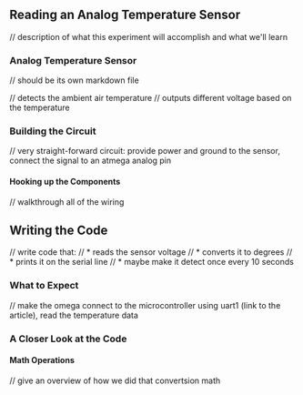 ## Reading an Analog Temperature Sensor

// description of what this experiment will accomplish and what we'll learn

### Analog Temperature Sensor
// should be its own markdown file

// detects the ambient air temperature
// outputs different voltage based on the temperature

### Building the Circuit

// very straight-forward circuit: provide power and ground to the sensor, connect the signal to an atmega analog pin

#### Hooking up the Components

// walkthrough all of the wiring


## Writing the Code

// write code that:
//  * reads the sensor voltage
//  * converts it to degrees
//  * prints it on the serial line
//    * maybe make it detect once every 10 seconds

### What to Expect

// make the omega connect to the microcontroller using uart1 (link to the article), read the temperature data


### A Closer Look at the Code

#### Math Operations

// give an overview of how we did that convertsion math
